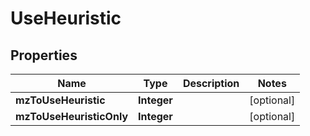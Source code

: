 

# UseHeuristic



## Properties

| Name | Type | Description | Notes |
|------------ | ------------- | ------------- | -------------|
|**mzToUseHeuristic** | **Integer** |  |  [optional] |
|**mzToUseHeuristicOnly** | **Integer** |  |  [optional] |



